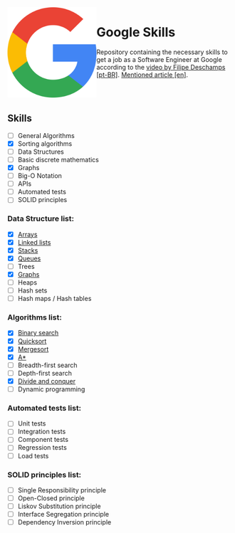 <img src="./google-logo.png" width="200" height="203" align="left">

# Google Skills
Repository containing the necessary skills to get a job as a Software Engineer at Google according to the [video by Filipe Deschamps [pt-BR]](https://www.youtube.com/watch?v=8I86WmxdzzA). [Mentioned article [en]](https://www.educative.io/blog/google-coding-interview).

<br/>
<br />

## Skills

- [ ] General Algorithms
- [x] Sorting algorithms
- [ ] Data Structures
- [ ] Basic discrete mathematics
- [x] Graphs
- [ ] Big-O Notation
- [ ] APIs
- [ ] Automated tests
- [ ] SOLID principles

### Data Structure list:

- [x] [Arrays](https://github.com/guihbc/software-engineering-skills/tree/main/data_structures/arrays)
- [x] [Linked lists](https://github.com/guihbc/software-engineering-skills/tree/main/data_structures/linked_lists)
- [x] [Stacks](https://github.com/guihbc/software-engineering-skills/tree/main/data_structures/stacks)
- [x] [Queues](https://github.com/guihbc/software-engineering-skills/tree/main/data_structures/queues)
- [ ] Trees
- [x] [Graphs](https://github.com/guihbc/software-engineering-skills/tree/main/data_structures/graphs)
- [ ] Heaps
- [ ] Hash sets
- [ ] Hash maps / Hash tables

### Algorithms list:

- [x] [Binary search](https://github.com/guihbc/software-engineering-skills/tree/main/algorithms/binary_search)
- [x] [Quicksort](https://github.com/guihbc/software-engineering-skills/tree/main/algorithms/quicksort)
- [x] [Mergesort](https://github.com/guihbc/software-engineering-skills/tree/main/algorithms/mergesort)
- [x] [A*](https://github.com/guihbc/software-engineering-skills/tree/main/algorithms/a_star)
- [ ] Breadth-first search
- [ ] Depth-first search
- [x] [Divide and conquer](https://github.com/guihbc/software-engineering-skills/tree/main/algorithms/divide_and_conquer)
- [ ] Dynamic programming

### Automated tests list:

- [ ] Unit tests
- [ ] Integration tests
- [ ] Component tests
- [ ] Regression tests
- [ ] Load tests

### SOLID principles list:

- [ ] Single Responsibility principle
- [ ] Open-Closed principle
- [ ] Liskov Substitution principle
- [ ] Interface Segregation principle
- [ ] Dependency Inversion principle